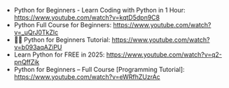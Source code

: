 - Python for Beginners - Learn Coding with Python in 1 Hour: https://www.youtube.com/watch?v=kqtD5dpn9C8
- Python Full Course for Beginners: https://www.youtube.com/watch?v=_uQrJ0TkZlc
- 👩‍💻 Python for Beginners Tutorial: https://www.youtube.com/watch?v=b093aqAZiPU
- Learn Python for FREE in 2025: https://www.youtube.com/watch?v=q2-pnQffZik
- Python for Beginners – Full Course [Programming Tutorial]: https://www.youtube.com/watch?v=eWRfhZUzrAc